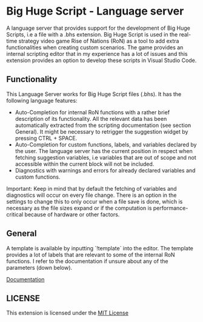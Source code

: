 # Big Huge Script - Language server

A language server that provides support for the development of Big Huge Scripts, i.e a file with a .bhs extension. Big Huge Script is used in the real-time strategy video game Rise of Nations (RoN) as a tool to add extra functionalities when creating custom scenarios. The game provides an internal scripting editor that in my experience has a lot of issues and this extension provides an option to develop these scripts in Visual Studio Code.

## Functionality

This Language Server works for Big Huge Script files (.bhs). It has the following language features:
- Auto-Completion for internal RoN functions with a rather brief description of its functionality. All the relevant data has been automatically extracted from the scripting documentation (see section General). It might be necessary to retrigger the suggestion widget by pressing CTRL + SPACE.
- Auto-Completion for custom functions, labels, and variables declared by the user. The language server has the current position in respect when fetching suggestion variables, i.e variables that are out of scope and not accessible within the current block will not be included. 
- Diagnostics with warnings and errors for already declared variables and custom functions.

Important: Keep in mind that by default the fetching of variables and diagnostics will occur on every file change. There is an option in the settings to change this to only occur when a file save is done, which is necessary as the file sizes expand or if the computation is performance-critical because of hardware or other factors. 

## General

A template is available by inputting ´!template´ into the editor. The template provides a lot of labels that are relevant to some of the internal RoN functions. I refer to the documentation if unsure about any of the parameters (down below).

[Documentation](files/scenario_editor_docs.zip)

## LICENSE
This extension is licensed under the [MIT License](LICENSE.md)